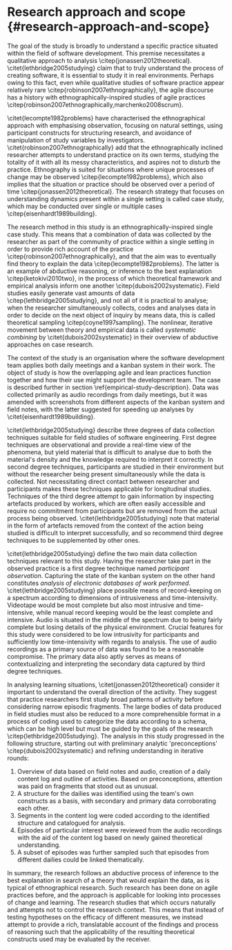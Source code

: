 
# Research approach and scope {#research-approach-and-scope}

The goal of the study is broadly to understand a specific practice situated within the field of software development. This premise necessitates a qualitative approach to analysis \citep{jonassen2012theoretical}. \citet{lethbridge2005studying} claim that to truly understand the process of creating software, it is essential to study it in real environments. Perhaps owing to this fact, even while qualitative studies of software practice appear relatively rare \citep{robinson2007ethnographically}, the agile discourse has a history with ethnographically-inspired studies of agile practices \citep{robinson2007ethnographically,marchenko2008scrum}.

\citet{lecompte1982problems} have characterised the ethnographical approach with emphasising observation, focusing on natural settings, using participant constructs for structuring research, and avoidance of manipulation of study variables by investigators. \citet{robinson2007ethnographically} add that the ethnographically inclined researcher attempts to understand practice on its own terms, studying the totality of it with all its messy characteristics, and aspires not to disturb the practice. Ethnography is suited for situations where unique processes of change may be observed \citep{lecompte1982problems}, which also implies that the situation or practice should be observed over a period of time \citep{jonassen2012theoretical}. The research strategy that focuses on understanding dynamics present within a single setting is called case study, which may be conducted over single or multiple cases \citep{eisenhardt1989building}.

The research method in this study is an ethnographically-inspired single case study. This means that a combination of data was collected by the researcher as part of the community of practice within a single setting in order to provide rich account of the practice \citep{robinson2007ethnographically}, and that the aim was to eventually find theory to explain the data \citep{lecompte1982problems}. The latter is an example of abductive reasoning, or inference to the best explanation \citep{ketokivi2010two}, in the process of which theoretical framework and empirical analysis inform one another \citep{dubois2002systematic}. Field studies easily generate vast amounts of data \citep{lethbridge2005studying}, and not all of it is practical to analyse; when the researcher simultaneously collects, codes and analyses data in order to decide on the next object of inquiry by means data, this is called theoretical sampling \citep{coyne1997sampling}. The nonlinear, iterative movement between theory and empirical data is called *systematic combining* by \citet{dubois2002systematic} in their overview of abductive approaches on case research.

The context of the study is an organisation where the software development team applies both daily meetings and a kanban system in their work. The object of study is how the overlapping agile and lean practices function together and how their use might support the development team. The case is described further in section \ref{empirical-study-description}. Data was collected primarily as audio recordings from daily meetings, but it was amended with screenshots from different aspects of the kanban system and field notes, with the latter suggested for speeding up analyses by \citet{eisenhardt1989building}.

\citet{lethbridge2005studying} describe three degrees of data collection techniques suitable for field studies of software engineering. First degree techniques are observational and provide a real-time view of the phenomena, but yield material that is difficult to analyse due to both the material's density and the knowledge required to interpret it correctly. In second degree techniques, participants are studied in their environment but without the researcher being present simultaneously while the data is collected. Not necessitating direct contact between researcher and participants makes these techniques applicable for longitudinal studies. Techniques of the third degree attempt to gain information by inspecting artefacts produced by workers, which are often easily accessible and require no commitment from participants but are removed from the actual process being observed. \citet{lethbridge2005studying} note that material in the form of artefacts removed from the context of the action being studied is difficult to interpret successfully, and so recommend third degree techniques to be supplemented by other ones.

\citet{lethbridge2005studying} define the two main data collection techniques relevant to this study. Having the researcher take part in the observed practice is a first degree technique named *participant observation*. Capturing the state of the kanban system on the other hand constitutes *analysis of electronic databases of work performed*. \citet{lethbridge2005studying} place possible means of record-keeping on a spectrum according to dimensions of intrusiveness and time-intensivity. Videotape would be most complete but also most intrusive and time-intensive, while manual record keeping would be the least complete and intensive. Audio is situated in the middle of the spectrum due to being fairly complete but losing details of the physical environment. Crucial features for this study were considered to be low intrusivity for participants and sufficiently low time-intensivity with regards to analysis. The use of audio recordings as a primary source of data was found to be a reasonable compromise. The primary data also aptly serves as means of contextualizing and interpreting the secondary data captured by third degree techniques.

In analysing learning situations, \citet{jonassen2012theoretical} consider it important to understand the overall direction of the activity. They suggest that practice researchers first study broad patterns of activity before considering narrow episodic fragments. The large bodies of data produced in field studies must also be reduced to a more comprehensible format in a process of coding used to categorize the data according to a schema, which can be high level but must be guided by the goals of the research \citep{lethbridge2005studying}. The analysis in this study progressed in the following structure, starting out with preliminary analytic 'preconceptions' \citep{dubois2002systematic} and refining understanding in iterative rounds:

1. Overview of data based on field notes and audio, creation of a daily content log and outline of activities. Based on preconceptions, attention was paid on fragments that stood out as unusual.
2. A structure for the dailies was identified using the team's own constructs as a basis, with secondary and primary data corroborating each other.
3. Segments in the content log were coded according to the identified structure and catalogued for analysis.
4. Episodes of particular interest were reviewed from the audio recordings with the aid of the content log based on newly gained theoretical understanding.
5. A subset of episodes was further sampled such that episodes from different dailies could be linked thematically.

In summary, the research follows an abductive process of inference to the best explanation in search of a theory that would explain the data, as is typical of ethnographical research. Such research has been done on agile practices before, and the approach is applicable for looking into processes of change and learning. The research studies that which occurs naturally and attempts not to control the research context. This means that instead of testing hypotheses on the efficacy of different measures, we instead attempt to provide a rich, translatable account of the findings and process of reasoning such that the applicability of the resulting theoretical constructs used may be evaluated by the receiver.
